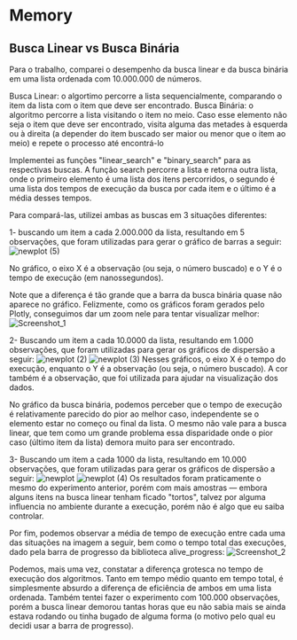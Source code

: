 # Memory
## Busca Linear vs Busca Binária

Para o trabalho, comparei o desempenho da busca linear e da busca binária em uma lista ordenada com 10.000.000 de números. 

Busca Linear: o algortimo percorre a lista sequencialmente, comparando o item da lista com o item que deve ser encontrado.
Busca Binária: o algoritmo percorre a lista visitando o item no meio. Caso esse elemento não seja o item que deve ser encontrado, visita alguma das metades à esquerda ou à direita (a depender do item buscado ser maior ou menor que o item ao meio) e repete o processo até encontrá-lo

Implementei as funções "linear_search" e "binary_search" para as respectivas buscas. A função search percorre a lista e retorna outra lista, onde o primeiro elemento é uma lista dos itens percorridos, o segundo é uma lista dos tempos de execução da busca por cada item e o último é a média desses tempos. 

Para compará-las, utilizei ambas as buscas em 3 situações diferentes:

1- buscando um item a cada 2.000.000 da lista, resultando em 5 observações, que foram utilizadas para gerar o gráfico de barras a seguir:
![newplot (5)](https://github.com/IsaacAlfredo/Memory/assets/60722914/abce57cb-ff78-40e4-be5c-82c2863c23e7)

No gráfico, o eixo X é a observação (ou seja, o número buscado) e o Y é o tempo de execução (em nanossegundos). 

Note que a diferença é tão grande que a barra da busca binária quase não aparece no gráfico. Felizmente, como os gráficos foram gerados pelo Plotly, conseguimos dar um zoom nele para tentar visualizar melhor:
![Screenshot_1](https://github.com/IsaacAlfredo/Memory/assets/60722914/b688587a-2ad3-4f04-af07-135143d10353)

2- Buscando um item a cada 10.0000 da lista, resultando em 1.000 observações, que foram utilizadas para gerar os gráficos de dispersão a seguir:
![newplot (2)](https://github.com/IsaacAlfredo/Memory/assets/60722914/9fdd6562-a2b6-40e1-8bfc-a47db7c9de2b)
![newplot (3)](https://github.com/IsaacAlfredo/Memory/assets/60722914/490681b6-0864-495f-80d7-fa244ef472ea)
Nesses gráficos, o eixo X é o tempo do execução, enquanto o Y é a observação (ou seja, o número buscado). A cor também é a observação, que foi utilizada para ajudar na visualização dos dados.

No gráfico da busca binária, podemos perceber que o tempo de execução é relativamente parecido do pior ao melhor caso, independente se o elemento estar no começo ou final da lista. O mesmo não vale para a busca linear, que tem como um grande problema essa disparidade onde o pior caso (último item da lista) demora muito para ser encontrado.

3- Buscando um item a cada 1000 da lista, resultando em 10.000 observações, que foram utilizadas para gerar os gráficos de dispersão a seguir:
![newplot](https://github.com/IsaacAlfredo/Memory/assets/60722914/365ea851-b663-47ea-b0bc-c78f01cfc697)
![newplot (4)](https://github.com/IsaacAlfredo/Memory/assets/60722914/c20f9657-fb8e-4274-9716-6c2a428ef3cd)
Os resultados foram praticamente o mesmo do experimento anterior, porém com mais amostras — embora alguns itens na busca linear tenham ficado "tortos", talvez por alguma influencia no ambiente durante a execução, porém não é algo que eu saiba controlar.

Por fim, podemos observar a média de tempo de execução entre cada uma das situações na imagem a seguir, bem como o tempo total das execuções, dado pela barra de progresso da biblioteca alive_progress:
![Screenshot_2](https://github.com/IsaacAlfredo/Memory/assets/60722914/66dcd543-696d-4b64-8c67-50e4a34141ad)

Podemos, mais uma vez, constatar a diferença grotesca no tempo de execução dos algoritmos. Tanto em tempo médio quanto em tempo total, é simplesmente absurdo a diferença de eficiência de ambos em uma lista ordenada. Também tentei fazer o experimento com 100.000 observações, porém a busca linear demorou tantas horas que eu não sabia mais se ainda estava rodando ou tinha bugado de alguma forma (o motivo pelo qual eu decidi usar a barra de progresso).
